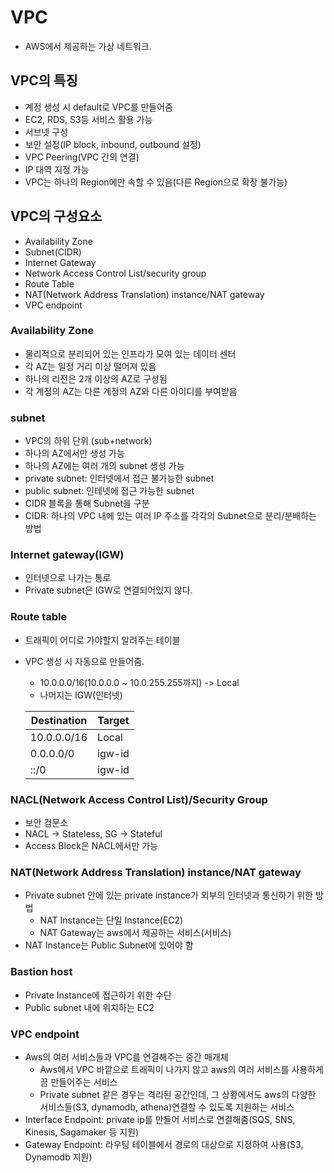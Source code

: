 # VPC

- AWS에서 제공하는 가상 네트워크.

## VPC의 특징

- 계정 생성 시 default로 VPC를 만들어줌
- EC2, RDS, S3등 서비스 활용 가능
- 서브넷 구성
- 보안 설정(IP block, inbound, outbound 설정)
- VPC Peering(VPC 간의 연결)
- IP 대역 지정 가능
- VPC는 하나의 Region에만 속할 수 있음(다른 Region으로 확장 불가능)

## VPC의 구성요소

- Availability Zone
- Subnet(CIDR)
- Internet Gateway
- Network Access Control List/security group
- Route Table
- NAT(Network Address Translation) instance/NAT gateway
- VPC endpoint

### Availability Zone

- 물리적으로 분리되어 있는 인프라가 모여 있는 데이터 센터
- 각 AZ는 일정 거리 이상 떨어져 있음
- 하나의 리전은 2개 이상의 AZ로 구성됨
- 각 계정의 AZ는 다른 계정의 AZ와 다른 아이디를 부여받음

### subnet

- VPC의 하위 단위 (sub+network)
- 하나의 AZ에서만 생성 가능
- 하나의 AZ에는 여러 개의 subnet 생성 가능
- private subnet: 인터넷에서 접근 불가능한 subnet
- public subnet: 인테넷에 접근 가능한 subnet
- CIDR 블록을 통해 Subnet을 구분
- CIDR: 하나의 VPC 내에 있는 여러 IP 주소를 각각의 Subnet으로 분리/분배하는 방법

### Internet gateway(IGW)

- 인터넷으로 나가는 통로
- Private subnet은 IGW로 연결되어있지 않다.

### Route table

- 트래픽이 어디로 가야할지 알려주는 테이블
- VPC 생성 시 자동으로 만들어줌.

  - 10.0.0.0/16(10.0.0.0 ~ 10.0.255.255까지) -> Local
  - 나머지는 IGW(인터넷)

  | Destination | Target |
  | ----------- | ------ |
  | 10.0.0.0/16 | Local  |
  | 0.0.0.0/0   | igw-id |
  | ::/0        | igw-id |

### NACL(Network Access Control List)/Security Group

- 보안 검문소
- NACL -> Stateless, SG -> Stateful
- Access Block은 NACL에서만 가능

### NAT(Network Address Translation) instance/NAT gateway

- Private subnet 안에 있는 private instance가 외부의 인터넷과 통신하기 위한 방법
  - NAT Instance는 단일 Instance(EC2)
  - NAT Gateway는 aws에서 제공하는 서비스(서비스)
- NAT Instance는 Public Subnet에 있어야 함

### Bastion host

- Private Instance에 접근하기 위한 수단
- Public subnet 내에 위치하는 EC2

### VPC endpoint

- Aws의 여러 서비스들과 VPC를 연결해주는 중간 매개체
  - Aws에서 VPC 바깥으로 트래픽이 나가지 않고 aws의 여러 서비스를 사용하게끔 만들어주는 서비스
  - Private subnet 같은 경우는 격리된 공간인데, 그 상황에서도 aws의 다양한 서비스들(S3, dynamodb, athena)연결할 수 있도록 지원하는 서비스
- Interface Endpoint: private ip를 만들어 서비스로 연결해줌(SQS, SNS, Kinesis, Sagamaker 등 지원)
- Gateway Endpoint: 라우팅 테이블에서 경로의 대상으로 지정하여 사용(S3, Dynamodb 지원)
